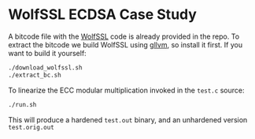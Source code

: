 # WolfSSL ECDSA Case Study

A bitcode file with the [WolfSSL](https://github.com/wolfSSL/wolfssl) code is already provided in the repo. 
To extract the bitcode we build WolfSSL using [gllvm](https://github.com/SRI-CSL/gllvm), so install it first.
If you want to build it yourself:
```bash
./download_wolfssl.sh
./extract_bc.sh
```

To linearize the ECC modular multiplication invoked in the `test.c` source:
```bash
./run.sh
```

This will produce a hardened `test.out` binary, and an unhardened version `test.orig.out`